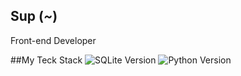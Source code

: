 ## Sup (***~***)

Front-end Developer

##My Teck Stack
![SQLite Version](https://img.shields.io/badge/sqlite-3.32.3-blue)
![Python Version](https://img.shields.io/badge/python-3.8-blue)

